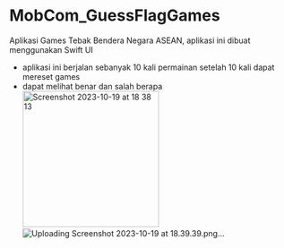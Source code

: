 # MobCom_GuessFlagGames
Aplikasi Games Tebak Bendera Negara ASEAN, aplikasi ini dibuat menggunakan Swift UI
- aplikasi ini berjalan sebanyak 10 kali permainan setelah 10 kali dapat mereset games
- dapat melihat benar dan salah berapa
  <img width="243" alt="Screenshot 2023-10-19 at 18 38 13" src="https://github.com/jemmierenard/MobCom_GuessFlagGames/assets/95264852/0f524b60-778e-4ab5-bb7e-13c2fea5f712">
![Uploading Screenshot 2023-10-19 at 18.39.39.png…]()
